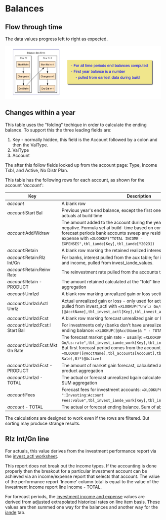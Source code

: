 # Balances

## Flow through time

The data values progress left to right as expected.

![balance flow](../assets/images/flow_balances.png)

## Changes within a year

This table uses the "folding" techique in order to calculate the ending balance. To support this the three leading fields are:

1. Key - normally hidden, this field is the Account followed by a colon and then the ValType.
1. ValType
1. Account

The after this follow fields looked up from the account page: Type, Income Txbl, and Active, No Distr Plan.

This table has the following rows for each account, as shown for the account '*account*':

|Key|Description|
| ------------------ | ------------------------------------------------------------ |
|*account*|A blank row|
|*account*:Start Bal| Previous year's end balance, except the first one, which is pulled in from actuals at build time|
|*account*:Add/Wdraw|The amount added to the account during the year if positive, or removed if negative. Formula set at build-time based on config. For example in forecast periods bank accounts sweep any residual from income and expense with `=XLOOKUP("TOTAL INCOME - EXPENSES",tbl_iande[Key],tbl_iande[Y2023])`|
|*account*:Retain|A blank row marking the retained realized interest/gain|
|*account*:Retain:Rlz Int/Gn|For banks, interest pulled from the aux table; for investments, realized gains and income, pulled from invest_iande_values. |
|*account*:Retain:Reinv Rate|The reinvestment rate pulled from the accounts table.|
|*account*:Retain - PRODUCT|The amount retained calculated at the "fold" line with the product aggregation|
|*account*:Unrlzd|A blank row marking unrealized gain or loss section|
|*account*:Unrlzd:Actl Unrlz|Actual unrealized gain or loss - only used for actual periods, where its pulled from invest_actl with `=XLOOKUP("Unrlz Gn/Ls"&[@AcctName],tbl_invest_actl[Key],tbl_invest_actl[Y2022])`|
|*account*:Unrlzd:Fcst|A blank row marking forecast unrealized gain or loss section|
|*account*:Unrlzd:Fcst:I Start Bal|For investments only (banks don't have unrealized gains), the prior period ending balance: `=XLOOKUP([@AcctName]& " - TOTAL",[Key],[Y2022])`|
|*account*:Unrlzd:Fcst:Mkt Gn Rate|The forecast market gain rate - usually: `=XLOOKUP([@AcctName]&":Unrlz Gn/Ls:rate",tbl_invest_iande_work[Key],tbl_invest_iande_work[Y2024])`.  But first forecast period comes from the accounts table: `=XLOOKUP([@AcctName],tbl_accounts[Account],tbl_accounts[Near Mkt Rate],0)*[@Active]`|
|*account*:Unrlzd:Fcst - PRODUCT|The amount of market gain forecast, calculated at the "fold" line with the product aggregation|
|*account*:Unrlzd - TOTAL|The actual or forecast unrealized bgain calculated at the "fold" line with the SUM aggregation|
|*account*:Fees|Forecast fees for investment accounts: `=XLOOKUP([@AcctName]& ":Investing:Account Fees:value",tbl_invest_iande_work[Key],tbl_invest_iande_work[Y2023],0)`|
|*account* - TOTAL|The actual or forecast ending balance. Sum of above|

The calculations are designed to work even if the rows are filtered.  But sorting may produce strange results. 

## Rlz Int/Gn line 

For actuals, this value derives from the investment performance report via the [invest_actl worksheet](#invest-actl).

This report does not break out the income types.  If the accounting is done properly then the breakout for a particular investment account can be achieved via an income/expense report that selects that account. The value of the performance report 'Income' column total is equal to the value of the Investment Income report line Income - TOTAL.

For forecast periods, the [investment income and expense](#invest_iande_work) values are derived from adjusted extrapolated historical rates on line item basis. These values are then summed one way for the balances and another way for the [iande](#iande) tab.  

